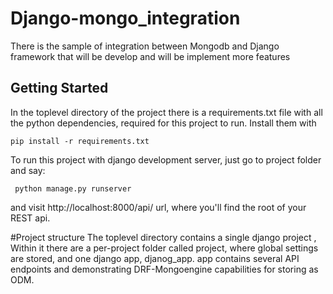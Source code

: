 # Django-mongo_integration
There is the sample of integration between Mongodb and Django framework that will be develop and will be implement more features
## Getting Started

In the toplevel directory of the project there is a requirements.txt file with all the python dependencies, required for this project to run. Install them with

```
pip install -r requirements.txt
```

To run this project with django development server, just go to project folder and say:

```
 python manage.py runserver
 ```


and visit http://localhost:8000/api/ url, where you'll find the root of your REST api.

#Project structure
The toplevel directory contains a single django project
, Within it there are a per-project folder called project, where global settings are stored, and one django app, djanog_app.
  app contains several API endpoints and demonstrating DRF-Mongoengine capabilities for storing as ODM.